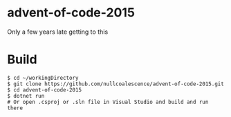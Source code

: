 # advent-of-code-2015

Only a few years late getting to this 

# Build
```
$ cd ~/workingDirectory
$ git clone https://github.com/nullcoalescence/advent-of-code-2015.git
$ cd advent-of-code-2015
$ dotnet run
# Or open .csproj or .sln file in Visual Studio and build and run there
```
